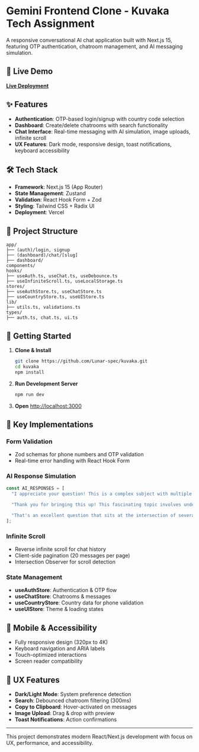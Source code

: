 # Gemini Frontend Clone - Kuvaka Tech Assignment

A responsive conversational AI chat application built with Next.js 15, featuring OTP authentication, chatroom management, and AI messaging simulation.

## 🌟 Live Demo

**[Live Deployment](https://kuvaka-orpin.vercel.app)**

## ✨ Features

- **Authentication**: OTP-based login/signup with country code selection
- **Dashboard**: Create/delete chatrooms with search functionality
- **Chat Interface**: Real-time messaging with AI simulation, image uploads, infinite scroll
- **UX Features**: Dark mode, responsive design, toast notifications, keyboard accessibility

## 🛠️ Tech Stack

- **Framework**: Next.js 15 (App Router)
- **State Management**: Zustand
- **Validation**: React Hook Form + Zod
- **Styling**: Tailwind CSS + Radix UI
- **Deployment**: Vercel

## 📁 Project Structure

```
app/
├── (auth)/login, signup
├── (dashboard)/chat/[slug]
├── dashboard/
components/
hooks/
├── useAuth.ts, useChat.ts, useDebounce.ts
├── useInfiniteScroll.ts, useLocalStorage.ts
stores/
├── useAuthStore.ts, useChatStore.ts
├── useCountryStore.ts, useUIStore.ts
lib/
├── utils.ts, validations.ts
types/
├── auth.ts, chat.ts, ui.ts
```

## 🚀 Getting Started

1. **Clone & Install**

   ```bash
   git clone https://github.com/Lunar-spec/kuvaka.git
   cd kuvaka
   npm install
   ```

2. **Run Development Server**

   ```bash
   npm run dev
   ```

3. **Open** [http://localhost:3000](http://localhost:3000)

## 🔧 Key Implementations

### Form Validation

- Zod schemas for phone numbers and OTP validation
- Real-time error handling with React Hook Form

### AI Response Simulation

```typescript
const AI_RESPONSES = [
  "I appreciate your question! This is a complex subject with multiple perspectives that deserve careful consideration. The fundamental principles involve interconnected systems where changes in one area can have cascading effects throughout.\n\nFrom a historical standpoint, we can see patterns that provide valuable insights into future developments. Any approach should be both flexible and grounded in evidence-based reasoning, balancing theoretical understanding with practical application.",

  "Thank you for bringing this up! This fascinating topic involves understanding how different variables interact within a larger framework. The interaction isn't simply linear – it's more like a web of connections where each element influences others.\n\nWhat's particularly interesting is how this relates to broader trends across various domains. I'd recommend starting with a solid foundation in the basics before moving to more advanced concepts, building understanding progressively.",

  "That's an excellent question that sits at the intersection of several important domains! When we examine this from multiple angles, we see patterns and connections that demonstrate the importance of systems thinking. Rather than viewing elements in isolation, we need to understand how they function as an interconnected whole.\n\nThis perspective reveals emergent properties that arise from component interactions. Effective solutions often require a holistic approach addressing multiple aspects simultaneously, coordinating efforts to avoid creating problems in other areas.",
];
```

### Infinite Scroll

- Reverse infinite scroll for chat history
- Client-side pagination (20 messages per page)
- Intersection Observer for scroll detection

### State Management

- **useAuthStore**: Authentication & OTP flow
- **useChatStore**: Chatrooms & messages
- **useCountryStore**: Country data for phone validation
- **useUIStore**: Theme & loading states

## 📱 Mobile & Accessibility

- Fully responsive design (320px to 4K)
- Keyboard navigation and ARIA labels
- Touch-optimized interactions
- Screen reader compatibility

## 🎨 UX Features

- **Dark/Light Mode**: System preference detection
- **Search**: Debounced chatroom filtering (300ms)
- **Copy to Clipboard**: Hover-activated on messages
- **Image Upload**: Drag & drop with preview
- **Toast Notifications**: Action confirmations

---

This project demonstrates modern React/Next.js development with focus on UX, performance, and accessibility.
